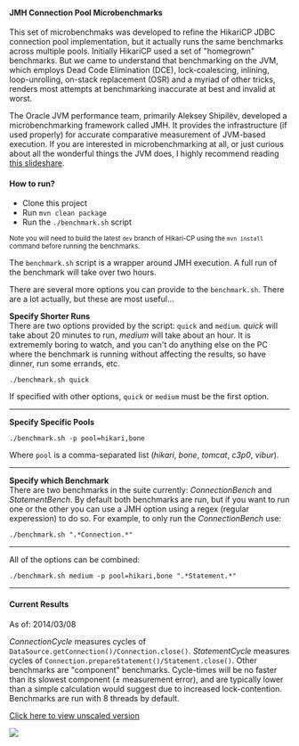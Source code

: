 #### JMH Connection Pool Microbenchmarks

This set of microbenchmaks was developed to refine the HikariCP JDBC connection pool implementation, but it actually runs the same benchmarks across multiple pools. Initially HikariCP used a set of "homegrown" benchmarks.  But we came to understand that benchmarking on the JVM, which employs Dead Code Elimination (DCE), lock-coalescing, inlining, loop-unrolling, on-stack replacement (OSR) and a myriad of other tricks, renders most attempts at benchmarking inaccurate at best and invalid at worst.

The Oracle JVM performance team, primarily Aleksey Shipilёv, developed a microbenchmarking framework called JMH. It provides the infrastructure (if used properly) for accurate comparative measurement of JVM-based execution.  If you are interested in microbenchmarking at all, or just curious about all the wonderful things the JVM does, I highly recommend reading [this slideshare](http://www.slideshare.net/ConstantineNosovsky/nosovsky-java-microbenchmarking).

#### How to run?
 * Clone this project
 * Run ``mvn clean package``
 * Run the ``./benchmark.sh`` script

<sub>Note you will need to build the latest ``dev`` branch of Hikari-CP using the ``mvn install`` command before running the benchmarks.</sub>

The ``benchmark.sh`` script is a wrapper around JMH execution.  A full run of the benchmark will take over two hours.

There are several more options you can provide to the ``benchmark.sh``.  There are a lot actually, but these are most useful...

**Specify Shorter Runs**<br/>
There are two options provided by the script: ``quick`` and ``medium``.  *quick* will take about 20 minutes to run, *medium* will take about an hour.  It is extrememly boring to watch, and you can't do anything else on the PC where the benchmark is running without affecting the results, so have dinner, run some errands, etc.
```
./benchmark.sh quick
```
If specified with other options, ``quick`` or ``medium`` must be the first option.

-----------------------------------------------------------

**Specify Specific Pools**<br/>
```
./benchmark.sh -p pool=hikari,bone
```
Where ``pool`` is a comma-separated list (*hikari*, *bone*, *tomcat*, *c3p0*, *vibur*).

-----------------------------------------------------------
**Specify which Benchmark**<br/>
There are two benchmarks in the suite currently: *ConnectionBench* and *StatementBench*.  By default both benchmarks are run, but if you want to run one or the other you can use a JMH option using a regex (regular experession) to do so.  For example, to only run the *ConnectionBench* use:
```
./benchmark.sh ".*Connection.*"
```

-----------------------------------------------------------

All of the options can be combined:
```
./benchmark.sh medium -p pool=hikari,bone ".*Statement.*"
```
-----------------------------------------------------------
#### Current Results

As of: 2014/03/08

*ConnectionCycle* measures cycles of ``DataSource.getConnection()/Connection.close()``. *StatementCycle* measures cycles of ``Connection.prepareStatement()/Statement.close()``. Other benchmarks are "component" benchmarks.  Cycle-times will be no faster than its slowest component (± measurement error), and are typically lower than a simple calculation would suggest due to increased lock-contention.  Benchmarks are run with 8 threads by default.

[Click here to view unscaled version](https://github.com/brettwooldridge/HikariCP-benchmark/blob/master/README.md)

![](http://github.com/brettwooldridge/HikariCP/wiki/Benchmarks.png)
